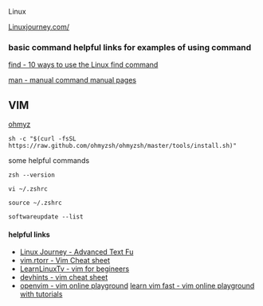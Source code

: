 Linux

[Linuxjourney.com/ ](https://linuxjourney.com/l)




### basic command helpful links for examples of using command

[find - 10 ways to use the Linux find command](https://www.redhat.com/sysadmin/linux-find-command)

[man - manual command manual pages](https://dashdash.io/)
[]()

## VIM

[ohmyz](https://ohmyz.sh/)
```
sh -c "$(curl -fsSL https://raw.github.com/ohmyzsh/ohmyzsh/master/tools/install.sh)"
```
some helpful commands
```
zsh --version

vi ~/.zshrc

source ~/.zshrc

softwareupdate --list
```
#### helpful links

* [Linux Journey - Advanced Text Fu](https://linuxjourney.com/lesson/regular-expressions-regex)
* [vim.rtorr - Vim Cheat sheet](https://vim.rtorr.com/)
* [LearnLinuxTv - vim for begineers](https://www.youtube.com/watch?v=wACD8WEnImo&list=PLT98CRl2KxKHy4A5N70jMRYAROzzC2a6x)
* [devhints - vim cheat sheet](https://devhints.io/vim)
* [openvim - vim online playground](https://www.openvim.com/)
[learn vim fast - vim online playground with tutorials](https://vim.is/)
